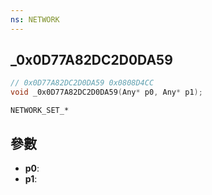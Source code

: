 ```yaml
---
ns: NETWORK
---
```

## _0x0D77A82DC2D0DA59

```c
// 0x0D77A82DC2D0DA59 0x0808D4CC
void _0x0D77A82DC2D0DA59(Any* p0, Any* p1);
```

```
NETWORK_SET_*
```

## 參數
* **p0**: 
* **p1**: 

